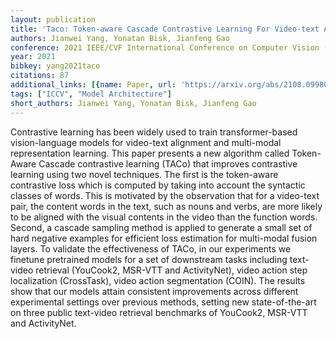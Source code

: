 ```yaml
---
layout: publication
title: 'Taco: Token-aware Cascade Contrastive Learning For Video-text Alignment'
authors: Jianwei Yang, Yonatan Bisk, Jianfeng Gao
conference: 2021 IEEE/CVF International Conference on Computer Vision (ICCV)
year: 2021
bibkey: yang2021taco
citations: 87
additional_links: [{name: Paper, url: 'https://arxiv.org/abs/2108.09980'}]
tags: ["ICCV", "Model Architecture"]
short_authors: Jianwei Yang, Yonatan Bisk, Jianfeng Gao
---
```

Contrastive learning has been widely used to train transformer-based
vision-language models for video-text alignment and multi-modal representation
learning. This paper presents a new algorithm called Token-Aware Cascade
contrastive learning (TACo) that improves contrastive learning using two novel
techniques. The first is the token-aware contrastive loss which is computed by
taking into account the syntactic classes of words. This is motivated by the
observation that for a video-text pair, the content words in the text, such as
nouns and verbs, are more likely to be aligned with the visual contents in the
video than the function words. Second, a cascade sampling method is applied to
generate a small set of hard negative examples for efficient loss estimation
for multi-modal fusion layers. To validate the effectiveness of TACo, in our
experiments we finetune pretrained models for a set of downstream tasks
including text-video retrieval (YouCook2, MSR-VTT and ActivityNet), video
action step localization (CrossTask), video action segmentation (COIN). The
results show that our models attain consistent improvements across different
experimental settings over previous methods, setting new state-of-the-art on
three public text-video retrieval benchmarks of YouCook2, MSR-VTT and
ActivityNet.